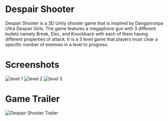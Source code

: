 # Despair Shooter

Despair Shooter is a 3D Unity shooter game that is inspired by Danganronpa Ultra Despair Girls. The game features a megaphone gun with 3 different bullets namely Break, Elec, and Knockback with each of them having different properties of attack. It is a 3 level game that players must clear a specific number of enemies in a level to progress.
# Screenshots
![level 1](https://github.com/JitsLumba/despair_shooter_unity/blob/main/level_1_screenshot.png)
![level 2](https://github.com/JitsLumba/despair_shooter_unity/blob/main/level_2_screenshot.png)
![level 3](https://github.com/JitsLumba/despair_shooter_unity/blob/main/level_3_screenshot.png)
# Game Trailer
![Despair Shooter Trailer](https://www.youtube.com/watch?v=c2aUAL_Uaio)
